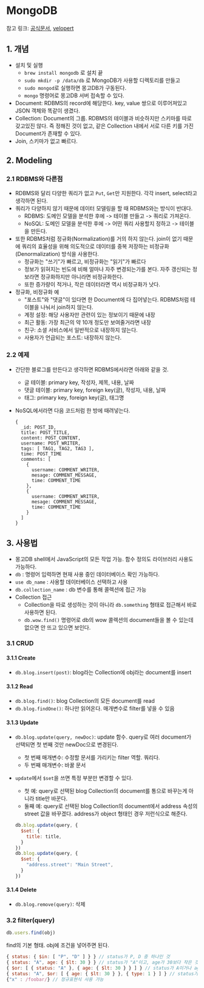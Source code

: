 # MongoDB

참고 링크: [공식문서](https://docs.mongodb.com/manual/core/databases-and-collections/), [velopert](https://velopert.com/436)

## 1. 개념

- 설치 및 실행
    + `brew install mongodb` 로 설치 끝
    + `sudo mkdir -p /data/db` 로 MongoDB가 사용할 디렉토리를 만들고
    + `sudo mongod`로 실행하면 몽고DB가 구동된다.
    + `mongo` 명령어로 몽고DB 서버 접속할 수 있다.
- Document: RDBMS의 record에 해당한다. key, value 쌍으로 이루어져있고 JSON 객체와 똑같이 생겼다.
- Collection: Document의 그룹. RDBMS의 테이블과 비슷하지만 스키마를 따로 갖고있진 않다. 즉 정해진 것이 없고, 같은 Collection 내에서 서로 다른 키를 가진 Document가 존재할 수 있다.
- Join, 스키마가 없고 빠르다.

## 2. Modeling

### 2.1 RDBMS와 다른점

- RDBMS와 달리 다양한 쿼리가 없고 `Put`, `Get`만 지원한다. 각각 insert, select라고 생각하면 된다.
- 쿼리가 다양하지 않기 때문에 데이터 모델링을 할 때 RDBMS와는 방식이 반대다.
    + RDBMS: 도메인 모델을 분석한 후에 -> 테이블 만들고 -> 쿼리로 가져온다.
    + NoSQL: 도메인 모델을 분석한 후에 -> 어떤 쿼리 사용할지 정하고 -> 테이블을 만든다.
- 또한 RDBMS처럼 정규화(Normalization)를 거의 하지 않는다. join이 없기 때문에 쿼리의 효율성을 위해 의도적으로 데이터를 중복 저장하는 비정규화(Denormalization) 방식을 사용한다.
    + 정규화는 "쓰기"가 빠르고, 비정규화는 "읽기"가 빠르다
    + 정보가 읽혀지는 빈도에 비해 얼마나 자주 변경되는가를 본다. 자주 갱신되는 정보라면 정규화하지만 아니라면 비정규화한다.
    + 또한 증가량이 적거나, 작은 데이터라면 역시 비정규화가 낫다.
- 정규화, 비정규화 예
    + "포스트"와 "댓글"이 있다면 한 Document에 다 집어넣는다. RDBMS처럼 테이블을 나눠서 join하지 않는다.
    + 계정 설정: 해당 사용자만 관련이 있는 정보이기 때문에 내장
    + 최근 활동: 가장 최근의 약 10개 정도만 보여줄거라면 내장
    + 친구: 소셜 서비스에서 일반적으로 내장하지 않는다.
    + 사용자가 언급되는 포스트: 내장하지 않는다.

### 2.2 예제

- 간단한 블로그를 만든다고 생각하면 RDBMS에서라면 아래와 같을 것.
    + 글 테이블: primary key, 작성자, 제목, 내용, 날짜
    + 댓글 테이블: primary key, foreign key(글), 작성자, 내용, 날짜
    + 태그: primary key, foreign key(글), 태그명
- NoSQL에서라면 다음 코드처럼 한 방에 때려넣는다.

    ```mongodb
    {
      _id: POST_ID,
      title: POST_TITLE,
      content: POST_CONTENT,
      username: POST_WRITER,
      tags: [ TAG1, TAG2, TAG3 ],
      time: POST_TIME
      comments: [
        { 
          username: COMMENT_WRITER,
          mesage: COMMENT_MESSAGE,
          time: COMMENT_TIME
        },
        { 
          username: COMMENT_WRITER,
          mesage: COMMENT_MESSAGE,
          time: COMMENT_TIME
        }
      ]
    }
    ```

## 3. 사용법

- 몽고DB shell에서 JavaScript의 모든 작업 가능. 함수 정의도 라이브러리 사용도 가능하다. 
- `db` : 명령어 입력하면 현재 사용 중인 데이터베이스 확인 가능하다.
- `use db_name` : 사용할 데이터베이스 선택하고 사용
- `db.collection_name` : db 변수를 통해 콜렉션에 접근 가능
- Collection 접근
    + Collection을 따로 생성하는 것이 아니라 `db.something` 형태로 접근해서 바로 사용하면 된다.
    + `db.wow.find()` 명령어로 db의 wow 콜렉션의 document들을 볼 수 있는데 없으면 안 뜨고 있으면 보인다.

### 3.1 CRUD

#### 3.1.1 Create

- `db.blog.insert(post)`: blog라는 Collection에 obj라는 document를 insert

#### 3.1.2 Read

- `db.blog.find()`: blog Collection의 모든 document를 read
- `db.blog.findOne()`: 하나만 읽어온다. 매개변수로 filter를 넣을 수 있음

#### 3.1.3 Update

- `db.blog.update(query, newDoc)`: update 함수. query로 여러 document가 선택되면 첫 번째 것만 newDoc으로 변경된다.
    + 첫 번째 매개변수: 수정할 문서를 가리키는 filter 역할. 쿼리다.
    + 두 번째 매개변수: 바꿀 문서
- `update`에서 `$set`을 쓰면 특정 부분만 변경할 수 있다.
    + 첫 예: query로 선택된 blog Collection의 document를 통으로 바꾸는게 아니라 title만 바꾼다.
    + 둘째 예: query로 선택된 blog Collection의 document에서 address 속성의 street 값을 바꾸겠다. address가 object 형태인 경우 저런식으로 해준다.

    ```js
    db.blog.update(query, {
      $set: {
        title: title,
      }
    })
    db.blog.update(query, {
      $set: {
        "address.street": "Main Street",
      }
    })
    ```

#### 3.1.4 Delete

- `db.blog.remove(query)`: 삭제

### 3.2 filter(query)

```js
db.users.find(obj)
```

find의 기본 형태. obj에 조건을 넣어주면 된다.

```js
{ status: { $in: [ "P", "D" ] } } // status가 P, D 중 하나인 것
{ status: "A", age: { $lt: 30 } } // status가 "A"이고, age가 30보다 작은 것
{ $or: [ { status: "A" }, { age: { $lt: 30 } } ] } // status가 A이거나 age가 30보다 작거나
{ status: "A", $or: [ { age: { $lt: 30 } }, { type: 1 } ] } // status가 A인데 age가 30보다 작거나 type이 1이거나.
{"x" : /foobar/} // 정규표현식 사용 가능
```
